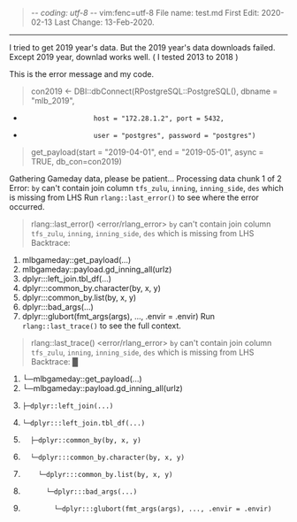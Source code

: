 > -_- coding: utf-8 -_-
> vim:fenc=utf-8
> File name: test.md
> First Edit: 2020-02-13
> Last Change: 13-Feb-2020.

---

I tried to get 2019 year's data.
But the 2019 year's data downloads failed.
Except 2019 year, downlad works well. ( I tested 2013 to 2018 ) 

This is the error message and my code.

> con2019 <- DBI::dbConnect(RPostgreSQL::PostgreSQL(), dbname = "mlb_2019",
+                       host = "172.28.1.2", port = 5432,
+                       user = "postgres", password = "postgres")

> get_payload(start = "2019-04-01", end = "2019-05-01", async = TRUE, db_con=con2019)

Gathering Gameday data, please be patient...
Processing data chunk 1 of 2
Error: `by` can't contain join column `tfs_zulu`, `inning`, `inning_side`, `des` which is missing from LHS
Run `rlang::last_error()` to see where the error occurred.

> rlang::last_error()
<error/rlang_error>
`by` can't contain join column `tfs_zulu`, `inning`, `inning_side`, `des` which is missing from LHS
Backtrace:
 1. mlbgameday::get_payload(...)
 2. mlbgameday::payload.gd_inning_all(urlz)
 4. dplyr:::left_join.tbl_df(...)
 6. dplyr:::common_by.character(by, x, y)
 7. dplyr:::common_by.list(by, x, y)
 8. dplyr:::bad_args(...)
 9. dplyr:::glubort(fmt_args(args), ..., .envir = .envir)
Run `rlang::last_trace()` to see the full context.

> rlang::last_trace()
<error/rlang_error>
`by` can't contain join column `tfs_zulu`, `inning`, `inning_side`, `des` which is missing from LHS
Backtrace:
    █
 1. └─mlbgameday::get_payload(...)
 2.   └─mlbgameday::payload.gd_inning_all(urlz)
 3.     ├─dplyr::left_join(...)
 4.     └─dplyr:::left_join.tbl_df(...)
 5.       ├─dplyr::common_by(by, x, y)
 6.       └─dplyr:::common_by.character(by, x, y)
 7.         └─dplyr:::common_by.list(by, x, y)
 8.           └─dplyr:::bad_args(...)
 9.             └─dplyr:::glubort(fmt_args(args), ..., .envir = .envir)
